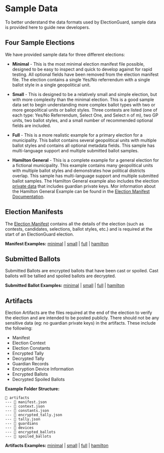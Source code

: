 # Sample Data

To better understand the data formats used by ElectionGuard, sample data is provided here to guide new developers.

## Four Sample Elections

We have provided sample data for three different elections:

- **Minimal** - This is the most minimal election manifest file possible, designed to be easy to inspect and quick to develop against for rapid testing. All optional fields have been removed from the election manifest file. The election contains a single Yes/No referrendum with a single ballot style in a single geopolitical unit.

- **Small** - This is designed to be a relatively small and simple election, but with more complexity than the minimal election. This is a good sample data set to begin understanding more complex ballot types with two or more geopolitical units or ballot styles. Three contests are listed (one of each type: Yes/No Referrendum, Select One, and Select n of m), two GP units, two ballot styles, and a small number of recommended optional fields are included.

- **Full** - This is a more realistic example for a primary election for a municipality. This ballot contains several geopolitical units with multiple ballot styles and contains all optional metadata fields. This sample has multi-language support and multiple submitted ballot samples.

- **Hamilton General** - This is a complete example for a general election for a fictional municipality. This example contains many geopolitical units with multiple ballot styles and demonstrates how political districts overlap. This sample has multi-language support and multiple submitted ballot samples. The Hamilton General example also includes the election [private data](hamilton_election_private) that includes guardian private keys. Mor information about the Hamilton General Example can be found in the [Election Manifest Documentation](election_manifest_docs).

## Election Manifests

The [Election Manifest](Election_Manifest.md) contains all the details of the election (such as contests, candidates, selections, ballot styles, etc.) and is required at the start of an ElectionGuard election.

**Manifest Examples:** [minimal][minimal_election_manifest] | [small][small_election_manifest] | [full][full_election_manifest] | [hamilton][hamilton_election_manifest]

## Submitted Ballots

Submitted Ballots are encrypted ballots that have been cast or spoiled.
Cast ballots will be tallied and spoiled ballots are decrypted.

**Submitted Ballot Examples:** [minimal][minimal_election_ballot] | [small][small_election_ballot] | [full][full_election_ballot] | [hamilton][hamilton_election_ballot]

## Artifacts

Election Artifacts are the files required at the end of the election to verify the election and are intended to be posted publicly. There should not be any sensitive data (eg: no guardian private keys) in the artifacts. These include the following:

- Manifest
- Election Context
- Election Constants
- Encrypted Tally
- Decrypted Tally
- Guardian Records
- Encryption Device Information
- Encrypted Ballots
- Decrypted Spoiled Ballots

**Example Folder Structure:**

```
📂 artifacts
--- 📄 manifest.json
--- 📄 context.json
--- 📄 constants.json
--- 📄 encrypted_tally.json
--- 📄 tally.json
--- 📁 guardians
--- 📁 devices
--- 📁 encrypted_ballots
--- 📁 spoiled_ballots
```

**Artifacts Examples:** [minimal][minimal_election_artifacts] | [small][small_election_artifacts] | [full][full_election_artifacts] | [hamilton][hamilton_election_artifacts]

[minimal_election_manifest]: https://github.com/microsoft/electionguard/blob/main/data/minimal/manifest.json
[minimal_election_ballot]: https://github.com/microsoft/electionguard/blob/main/data/minimal/ballots
[minimal_election_artifacts]: https://github.com/microsoft/electionguard/blob/main/data/minimal/artifacts
[small_election_manifest]: https://github.com/microsoft/electionguard/blob/main/data/small/manifest.json
[small_election_ballot]: https://github.com/microsoft/electionguard/blob/main/data/small/ballots
[small_election_artifacts]: https://github.com/microsoft/electionguard/blob/main/data/small/artifacts
[full_election_manifest]: https://github.com/microsoft/electionguard/blob/main/data/full/manifest.json
[full_election_ballot]: https://github.com/microsoft/electionguard/blob/main/data/full/ballots
[full_election_artifacts]: https://github.com/microsoft/electionguard/blob/main/data/full/artifacts
[hamilton_election_manifest]: https://github.com/microsoft/electionguard/blob/main/data/hamilton-general/manifest.json
[hamilton_election_ballot]: https://github.com/microsoft/electionguard/blob/main/data/hamilton-general/ballots
[hamilton_election_artifacts]: https://github.com/microsoft/electionguard/blob/main/data/hamilton-general/artifacts
[hamilton_election_private]: https://github.com/microsoft/electionguard/blob/main/data/hamilton-general/private
[election_manifest_docs]: https://www.electionguard.vote/guide/Election_Manifest/#introducing-hamilton-county-oz
